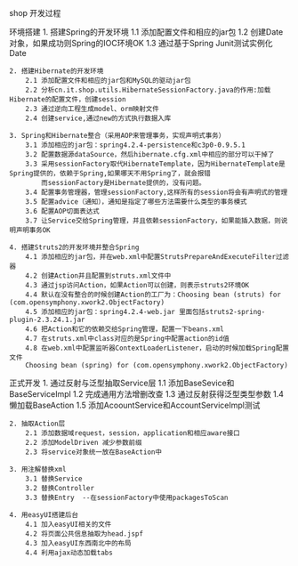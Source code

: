 shop 开发过程

环境搭建
	1. 搭建Spring的开发环境
		1.1 添加配置文件和相应的jar包
		1.2 创建Date对象，如果成功则Spring的IOC环境OK
		1.3 通过基于Spring Junit测试实例化Date 
	
	2. 搭建Hibernate的开发环境
		2.1 添加配置文件和相应的jar包和MySQL的驱动jar包
		2.2 分析cn.it.shop.utils.HibernateSessionFactory.java的作用:加载Hibernate的配置文件，创建session
		2.3 通过逆向工程生成model、orm映射文件
		2.4 创建service,通过new的方式执行数据入库
		
	3. Spring和Hibernate整合（采用AOP来管理事务，实现声明式事务）
		3.1 添加相应的jar包：spring4.2.4-persistence和c3p0-0.9.5.1
		3.2 配置数据源dataSource，然后hibernate.cfg.xml中相应的部分可以干掉了
		3.3 采用sessionFactory取代HibernateTemplate，因为HibernateTemplate是Spring提供的，依赖于Spring,如果哪天不用Spring了，就会报错
			而sessionFactory是Hibernate提供的，没有问题。
		3.4 配置事务管理器，管理sessionFactory,这样所有的session将会有声明式的管理
		3.5 配置advice（通知），通知是指定了哪些方法需要什么类型的事务模式	
		3.6 配置AOP切面表达式
		3.7 让Service交给Spring管理，并且依赖sessionFactory，如果能插入数据，则说明声明事务OK
	
	4. 搭建Struts2的开发环境并整合Spring
		4.1 添加相应的jar包，并在web.xml中配置StrutsPrepareAndExecuteFilter过滤器
		4.2 创建Action并且配置到struts.xml文件中
		4.3 通过jsp访问Action，如果Action可以创建，则表示struts2环境OK
		4.4 默认在没有整合的时候创建Action的工厂为：Choosing bean (struts) for (com.opensymphony.xwork2.ObjectFactory)
		4.5 添加相应的jar包：spring4.2.4-web.jar 里面包括struts2-spring-plugin-2.3.24.1.jar
		4.6 把Action和它的依赖交给Spring管理，配置一下beans.xml
		4.7 在struts.xml中class对应的是Spring中配置action的id值
		4.8 在web.xml中配置监听器ContextLoaderListener，启动的时候加载Spring配置文件
		Choosing bean (spring) for (com.opensymphony.xwork2.ObjectFactory)	

正式开发
	1. 通过反射与泛型抽取Service层
		1.1 添加BaseSevice和BaseServiceImpl
		1.2 完成通用方法增删改查
		1.3 通过反射获得泛型类型参数
		1.4 懒加载BaseAction
		1.5 添加AcoountService和AccountServiceImpl测试
		
	2. 抽取Action层
		2.1 添加数据域request，session，application和相应aware接口
		2.2 添加ModelDriven 减少参数前缀
		2.3 将service对象统一放在BaseAction中
	
	3. 用注解替换xml
		3.1 替换Service
		3.2 替换Controller
		3.3 替换Entry  --在sessionFactory中使用packagesToScan
		
	4. 用easyUI搭建后台
		4.1 加入easyUI相关的文件
		4.2 将页面公共信息抽取为head.jspf
		4.3 加入easyUI东西南北中的布局
		4.4 利用ajax动态加载tabs

			